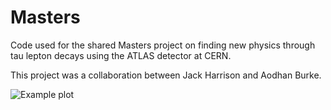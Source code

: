 # Masters

Code used for the shared Masters project on finding new physics through tau lepton decays using the ATLAS detector at CERN.

This project was a collaboration between Jack Harrison and Aodhan Burke.

![Example plot](saved_plots/%contained_MPHYS.png)

